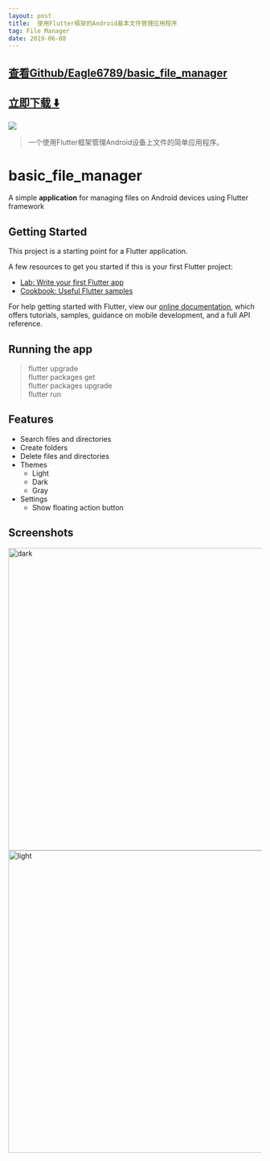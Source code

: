```yaml
---
layout: post
title:  使用Flutter框架的Android基本文件管理应用程序
tag: File Manager
date: 2019-06-08
---
```


 

## [查看Github/Eagle6789/basic_file_manager](http://github.com/Eagle6789/basic_file_manager)
## [立即下载 ️⬇️ ](https://codeload.github.com/Eagle6789/basic_file_manager/zip/master) 


 
![](https://flutterawesome.com/content/images/2019/06/basic_file_manager.jpg)
 
>
> 一个使用Flutter框架管理Android设备上文件的简单应用程序。
>

 
# basic_file_manager

A simple **application** for managing files on Android devices using Flutter framework

## Getting Started

This project is a starting point for a Flutter application.

A few resources to get you started if this is your first Flutter project:

- [Lab: Write your first Flutter app](https://flutter.dev/docs/get-started/codelab)
- [Cookbook: Useful Flutter samples](https://flutter.dev/docs/cookbook)

For help getting started with Flutter, view our 
[online documentation](https://flutter.dev/docs), which offers tutorials, 
samples, guidance on mobile development, and a full API reference.

## Running the app

> flutter upgrade\
> flutter packages get\
> flutter packages upgrade\
> flutter run

## Features

* Search files and directories
* Create folders
* Delete files and directories
* Themes
  * Light
  * Dark
  * Gray
* Settings
  * Show floating action button

## Screenshots

<img src="https://raw.githubusercontent.com/Eagle6789/basic_file_manager/master/screenshots/all_dark.png?raw" alt="dark" width="600" height="600"/>
<img src="https://raw.githubusercontent.com/Eagle6789/basic_file_manager/master/screenshots/all_white.png?raw" alt="light" width="600" height="600"/> 

